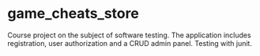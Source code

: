 # game_cheats_store

Course project on the subject of software testing. The application includes registration, user authorization and a CRUD admin panel. Testing with junit.
